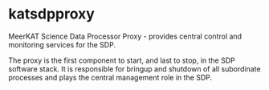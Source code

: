 katsdpproxy
===========

MeerKAT Science Data Processor Proxy - provides central control and monitoring services for the SDP.

The proxy is the first component to start, and last to stop, in the SDP software stack. It is responsible for bringup and shutdown of all subordinate processes and plays the central management role in the SDP.

